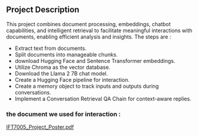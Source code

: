 ## Project Description

This project combines document processing, embeddings, chatbot capabilities, and intelligent retrieval to facilitate meaningful interactions with documents, enabling efficient analysis and insights. The steps are : 

- Extract text from documents.
- Split documents into manageable chunks.
- download Hugging Face and Sentence Transformer embeddings.
- Utilize Chroma as the vector database.
- Download the Llama 2 7B chat model.
- Create a Hugging Face pipeline for interaction.
- Create a memory object to track inputs and outputs during conversations.
- Implement a Conversation Retrieval QA Chain for context-aware replies.

### the document we used for interaction : 

[IFT7005_Project_Poster.pdf](https://github.com/SE-Khalil75/Chat_with_Documents_Llama2/files/12887227/IFT7005_Project_Poster.pdf)
